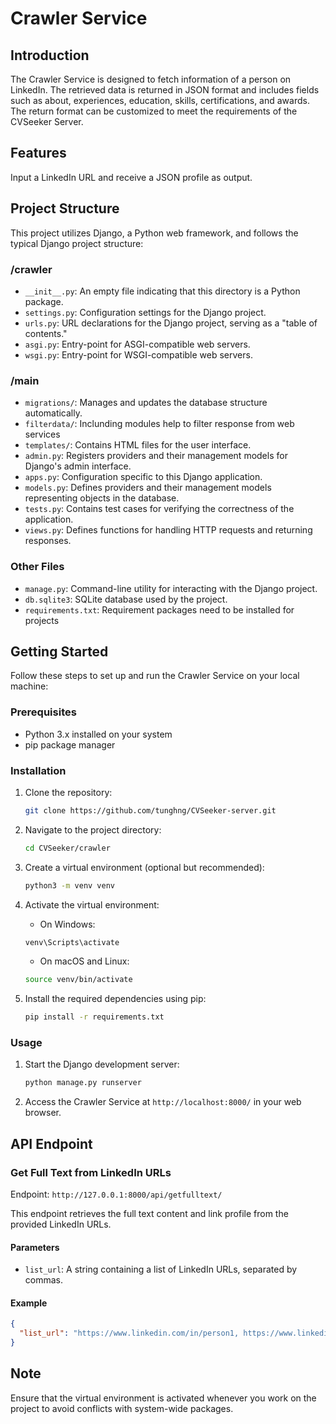 # Crawler Service

## Introduction

The Crawler Service is designed to fetch information of a person on LinkedIn. The retrieved data is returned in JSON format and includes fields such as about, experiences, education, skills, certifications, and awards. The return format can be customized to meet the requirements of the CVSeeker Server.

## Features
Input a LinkedIn URL and receive a JSON profile as output.

## Project Structure

This project utilizes Django, a Python web framework, and follows the typical Django project structure:

### /crawler

- `__init__.py`: An empty file indicating that this directory is a Python package.
- `settings.py`: Configuration settings for the Django project.
- `urls.py`: URL declarations for the Django project, serving as a "table of contents."
- `asgi.py`: Entry-point for ASGI-compatible web servers.
- `wsgi.py`: Entry-point for WSGI-compatible web servers.

### /main

- `migrations/`: Manages and updates the database structure automatically.
- `filterdata/`: Inclunding modules help to filter response from web services
- `templates/`: Contains HTML files for the user interface.
- `admin.py`: Registers providers and their management models for Django's admin interface.
- `apps.py`: Configuration specific to this Django application.
- `models.py`: Defines providers and their management models representing objects in the database.
- `tests.py`: Contains test cases for verifying the correctness of the application.
- `views.py`: Defines functions for handling HTTP requests and returning responses.

### Other Files

- `manage.py`: Command-line utility for interacting with the Django project.
- `db.sqlite3`: SQLite database used by the project.
- `requirements.txt`: Requirement packages need to be installed for projects

## Getting Started

Follow these steps to set up and run the Crawler Service on your local machine:

### Prerequisites

- Python 3.x installed on your system
- pip package manager

### Installation

1. Clone the repository:

    ```bash
    git clone https://github.com/tunghng/CVSeeker-server.git
    ```

2. Navigate to the project directory:

    ```bash
    cd CVSeeker/crawler
    ```

3. Create a virtual environment (optional but recommended):

    ```bash
    python3 -m venv venv
    ```

4. Activate the virtual environment:

    - On Windows:

    ```bash
    venv\Scripts\activate
    ```

    - On macOS and Linux:

    ```bash
    source venv/bin/activate
    ```

5. Install the required dependencies using pip:

    ```bash
    pip install -r requirements.txt
    ```


### Usage

1. Start the Django development server:

    ```bash
    python manage.py runserver
    ```

2. Access the Crawler Service at `http://localhost:8000/` in your web browser.
## API Endpoint

### Get Full Text from LinkedIn URLs

Endpoint: `http://127.0.0.1:8000/api/getfulltext/`

This endpoint retrieves the full text content and link profile from the provided LinkedIn URLs.

#### Parameters

- `list_url`: A string containing a list of LinkedIn URLs, separated by commas.

#### Example

```json
{
  "list_url": "https://www.linkedin.com/in/person1, https://www.linkedin.com/in/person2, https://www.linkedin.com/in/person3"
}
```

## Note

Ensure that the virtual environment is activated whenever you work on the project to avoid conflicts with system-wide packages.

